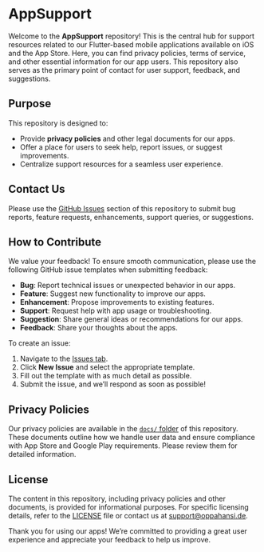 # AppSupport

Welcome to the **AppSupport** repository! This is the central hub for support resources related to our Flutter-based mobile applications available on iOS and the App Store. Here, you can find privacy policies, terms of service, and other essential information for our app users. This repository also serves as the primary point of contact for user support, feedback, and suggestions.

## Purpose
This repository is designed to:
- Provide **privacy policies** and other legal documents for our apps.
- Offer a place for users to seek help, report issues, or suggest improvements.
- Centralize support resources for a seamless user experience.

## Contact Us
Please use the [GitHub Issues](#how-to-contribute) section of this repository to submit bug reports, feature requests, enhancements, support queries, or suggestions.

## How to Contribute
We value your feedback! To ensure smooth communication, please use the following GitHub issue templates when submitting feedback:
- **Bug**: Report technical issues or unexpected behavior in our apps.
- **Feature**: Suggest new functionality to improve our apps.
- **Enhancement**: Propose improvements to existing features.
- **Support**: Request help with app usage or troubleshooting.
- **Suggestion**: Share general ideas or recommendations for our apps.
- **Feedback**: Share your thoughts about the apps.

To create an issue:
1. Navigate to the [Issues tab](https://github.com/your-username/appsupport/issues).
2. Click **New Issue** and select the appropriate template.
3. Fill out the template with as much detail as possible.
4. Submit the issue, and we’ll respond as soon as possible!

## Privacy Policies
Our privacy policies are available in the [`docs/` folder](docs/) of this repository. These documents outline how we handle user data and ensure compliance with App Store and Google Play requirements. Please review them for detailed information.

## License
The content in this repository, including privacy policies and other documents, is provided for informational purposes. For specific licensing details, refer to the [LICENSE](LICENSE) file or contact us at [support@oppahansi.de](mailto:support@oppahansi.de).

Thank you for using our apps! We’re committed to providing a great user experience and appreciate your feedback to help us improve.
